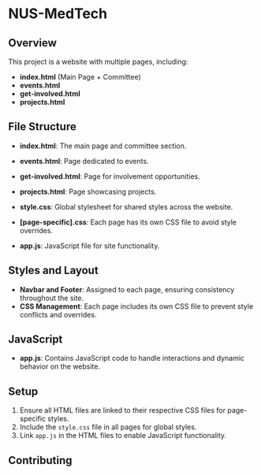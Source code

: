 # NUS-MedTech

## Overview

This project is a website with multiple pages, including:

- **index.html** (Main Page + Committee)
- **events.html**
- **get-involved.html**
- **projects.html**

## File Structure

- **index.html**: The main page and committee section.
- **events.html**: Page dedicated to events.
- **get-involved.html**: Page for involvement opportunities.
- **projects.html**: Page showcasing projects.

- **style.css**: Global stylesheet for shared styles across the website.
- **[page-specific].css**: Each page has its own CSS file to avoid style overrides.
- **app.js**: JavaScript file for site functionality.

## Styles and Layout

- **Navbar and Footer**: Assigned to each page, ensuring consistency throughout the site.
- **CSS Management**: Each page includes its own CSS file to prevent style conflicts and overrides.

## JavaScript

- **app.js**: Contains JavaScript code to handle interactions and dynamic behavior on the website.

## Setup

1. Ensure all HTML files are linked to their respective CSS files for page-specific styles.
2. Include the `style.css` file in all pages for global styles.
3. Link `app.js` in the HTML files to enable JavaScript functionality.

## Contributing

